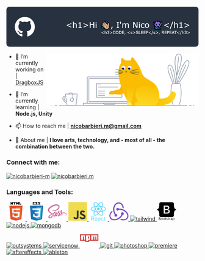 ![MasterHead](./github-header-image_3.png)

<img align="right" alt="Coding" width="400" src="./cat.gif">


- 🔭 I’m currently working on | [DragboxJS](https://github.com/nico-barbieri/dragbox-js)

- 🌱 I’m currently learning | **Node.js, Unity**

- 📫 How to reach me | **nicobarbieri.m@gmail.com**

- 💙 About me | **I love arts, technology, and - most of all - the combination between the two.**

<h3 align="left">Connect with me:</h3>
<p align="left">
<a href="https://linkedin.com/in/nicobarbieri-m" target="blank"><img align="center" src="https://raw.githubusercontent.com/rahuldkjain/github-profile-readme-generator/master/src/images/icons/Social/linked-in-alt.svg" alt="nicobarbieri-m" height="30" width="40" /></a>
<a href="https://instagram.com/nicobarbieri.m" target="blank"><img align="center" src="https://raw.githubusercontent.com/rahuldkjain/github-profile-readme-generator/master/src/images/icons/Social/instagram.svg" alt="nicobarbieri.m" height="30" width="40" /></a>
</p>

<h3 align="left">Languages and Tools:</h3>
<p align="left">
  <a href="https://www.w3.org/html/" target="_blank" rel="noreferrer">
    <img src="https://raw.githubusercontent.com/devicons/devicon/master/icons/html5/html5-original-wordmark.svg" alt="html5" width="50" height="50"/>
  </a>
  <a href="https://www.w3schools.com/css/" target="_blank" rel="noreferrer">
    <img src="https://raw.githubusercontent.com/devicons/devicon/master/icons/css3/css3-original-wordmark.svg" alt="css3" width="50" height="50"/>
  </a>
  <a href="https://sass-lang.com" target="_blank" rel="noreferrer">
    <img src="https://raw.githubusercontent.com/devicons/devicon/master/icons/sass/sass-original.svg" alt="sass" width="50" height="50"/>
  </a>
  <a href="https://developer.mozilla.org/en-US/docs/Web/JavaScript" target="_blank" rel="noreferrer">
    <img src="https://raw.githubusercontent.com/devicons/devicon/master/icons/javascript/javascript-original.svg" alt="javascript" width="50" height="50"/>
  </a>
  <a href="https://reactjs.org/" target="_blank" rel="noreferrer">
    <img src="https://raw.githubusercontent.com/devicons/devicon/master/icons/react/react-original-wordmark.svg" alt="react" width="50" height="50"/>
  </a>
  <a href="https://redux.js.org" target="_blank" rel="noreferrer">
    <img src="https://raw.githubusercontent.com/devicons/devicon/master/icons/redux/redux-original.svg" alt="redux" width="50" height="50"/>
  </a>
  <a href="https://tailwindcss.com/" target="_blank" rel="noreferrer">
    <img src="https://www.vectorlogo.zone/logos/tailwindcss/tailwindcss-icon.svg" alt="tailwind" width="50" height="50"/>
  </a>
  <a href="https://getbootstrap.com" target="_blank" rel="noreferrer">
    <img src="https://raw.githubusercontent.com/devicons/devicon/master/icons/bootstrap/bootstrap-plain-wordmark.svg" alt="bootstrap" width="50" height="50"/>
  </a>
  <a href="https://nodejs.org" target="_blank" rel="noreferrer">
    <img src="https://seeklogo.com/images/N/nodejs-logo-FBE122E377-seeklogo.com.png" alt="nodejs" width="50" height="50"/>
  </a>
  <a href="https://www.mongodb.com" target="_blank" rel="noreferrer">
    <img src="https://www.svgrepo.com/show/331488/mongodb.svg" alt="mongodb" width="50" height="50"/>
  </a>
  </br>
  <a href="https://www.outsystems.com" target="_blank" rel="noreferrer">
    <img src="https://images.ctfassets.net/7rbn0raz0t75/g8YsSJriHw5mBpAByg4Pes/9943e2924668776fd42dc3b8e4beee8b/OutSystems.svg?w=384&q=100" alt="outsystems" width="50" height="50"/>
  </a>
  <a href="https://www.servicenow.com" target="_blank" rel="noreferrer">
    <img src="https://www.vectorlogo.zone/logos/servicenow/servicenow-icon.svg" alt="servicenow" width="50" height="50"/>
  </a>
  <a href="https://www.npmjs.com" target="_blank" rel="noreferrer">
    <img src="https://raw.githubusercontent.com/devicons/devicon/master/icons/npm/npm-original-wordmark.svg" alt="npm" width="50" height="50"/>
  </a>
  <a href="https://git-scm.com/" target="_blank" rel="noreferrer">
    <img src="https://www.vectorlogo.zone/logos/git-scm/git-scm-icon.svg" alt="git" width="50" height="50"/>
  </a>
   <a href="https://www.adobe.com/products/photoshop.html" target="_blank" rel="noreferrer">
    <img src="https://upload.wikimedia.org/wikipedia/commons/a/af/Adobe_Photoshop_CC_icon.svg" alt="photoshop" width="50" height="50"/>
  </a>
  <a href="https://www.adobe.com/products/premiere.html" target="_blank" rel="noreferrer">
    <img src="https://upload.wikimedia.org/wikipedia/commons/4/40/Adobe_Premiere_Pro_CC_icon.svg" alt="premiere" width="50" height="50"/>
  </a>
  <a href="https://www.adobe.com/products/aftereffects.html" target="_blank" rel="noreferrer">
    <img src="https://upload.wikimedia.org/wikipedia/commons/c/cb/Adobe_After_Effects_CC_icon.svg" alt="aftereffects" width="50" height="50"/>
  </a>
  <a href="https://www.ableton.com" target="_blank" rel="noreferrer">
    <img src="https://upload.wikimedia.org/wikipedia/commons/b/bf/Ableton_Live_logo.png?20160302174400" alt="ableton" width="50" height="50"/>
  </a>
</p>

